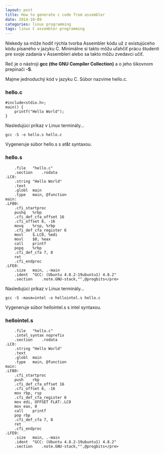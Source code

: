 ```yaml
---
layout: post
title: How to generate c code from assembler
date: 2014-10-09
categories: linux programming 
tags: linux C assembler programming
---
```


Niekedy sa môže hodiť rýchla tvorba Assembler kódu už z existujúceho kódu písaného v jazyku C. 
Minimálne si takto môžu uľahčiť prácu študenti pre svoje zadania v Assembleri alebo sa takto môžu zvedavci učiť.

Reč je o nástroji **gcc (the GNU Compiler Collection)** a o jeho šikovnom prepínači **-S**. 

Majme jednoduchý kód v jazyku C. Súbor nazvime hello.c.

### hello.c

```
#include<stdio.h>;
main() {
    printf("Hello World");
}
```


Nasledujúci príkaz v Linux terminály... 

`gcc -S -o hello.s hello.c`

Vygeneruje súbor hello.s s at&t syntaxou.

### hello.s
 
```
    .file	"hello.c"
	.section	.rodata
.LC0:
	.string	"Hello World"
	.text
	.globl	main
	.type	main, @function
main:
.LFB0:
	.cfi_startproc
	pushq	%rbp
	.cfi_def_cfa_offset 16
	.cfi_offset 6, -16
	movq	%rsp, %rbp
	.cfi_def_cfa_register 6
	movl	$.LC0, %edi
	movl	$0, %eax
	call	printf
	popq	%rbp
	.cfi_def_cfa 7, 8
	ret
	.cfi_endproc
.LFE0:
	.size	main, .-main
	.ident	"GCC: (Ubuntu 4.8.2-19ubuntu1) 4.8.2"
	.section	.note.GNU-stack,"",@progbits</pre> 
```

Nasledujúci príkaz v Linux terminály...
 
`gcc -S -masm=intel -o hellointel.s hello.c`

Vygeneruje súbor hellointel.s s intel syntaxou.

### hellointel.s
 
```
    .file	"hello.c"
	.intel_syntax noprefix
	.section	.rodata
.LC0:
	.string	"Hello World"
	.text
	.globl	main
	.type	main, @function
main:
.LFB0:
	.cfi_startproc
	push	rbp
	.cfi_def_cfa_offset 16
	.cfi_offset 6, -16
	mov	rbp, rsp
	.cfi_def_cfa_register 6
	mov	edi, OFFSET FLAT:.LC0
	mov	eax, 0
	call	printf
	pop	rbp
	.cfi_def_cfa 7, 8
	ret
	.cfi_endproc
.LFE0:
	.size	main, .-main
	.ident	"GCC: (Ubuntu 4.8.2-19ubuntu1) 4.8.2"
	.section	.note.GNU-stack,"",@progbits</pre> 
```